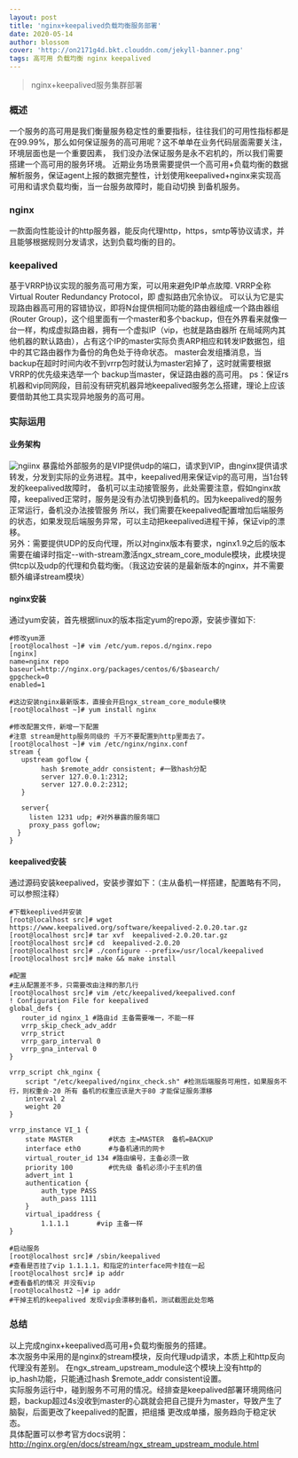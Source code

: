 ```yaml
---
layout: post
title: 'nginx+keepalived负载均衡服务部署'
date: 2020-05-14
author: blossom
cover: 'http://on2171g4d.bkt.clouddn.com/jekyll-banner.png'
tags: 高可用 负载均衡 nginx keepalived
---
```


> nginx+keepalived服务集群部署

### 概述
一个服务的高可用是我们衡量服务稳定性的重要指标，往往我们的可用性指标都是在99.99%，那么如何保证服务的高可用呢？这不单单在业务代码层面需要关注，环境层面也是一个重要因素，
我们没办法保证服务是永不宕机的，所以我们需要搭建一个高可用的服务环境。
近期业务场景需要提供一个高可用+负载均衡的数据解析服务，保证agent上报的数据完整性，计划使用keepalived+nginx来实现高可用和请求负载均衡，当一台服务故障时，能自动切换
到备机服务。
### nginx
一款面向性能设计的http服务器，能反向代理http，https，smtp等协议请求，并且能够根据规则分发请求，达到负载均衡的目的。
### keepalived
基于VRRP协议实现的服务高可用方案，可以用来避免IP单点故障.
VRRP全称 Virtual Router Redundancy Protocol，即 虚拟路由冗余协议。 可以认为它是实现路由器高可用的容错协议，即将N台提供相同功能的路由器组成一个路由器组(Router Group)，这个组里面有一个master和多个backup，但在外界看来就像一台一样，构成虚拟路由器，拥有一个虚拟IP（vip，也就是路由器所 在局域网内其他机器的默认路由），占有这个IP的master实际负责ARP相应和转发IP数据包，组中的其它路由器作为备份的角色处于待命状态。 master会发组播消息，当backup在超时时间内收不到vrrp包时就认为master宕掉了，这时就需要根据VRRP的优先级来选举一个 backup当master，保证路由器的高可用。
ps：保证rs机器和vip同网段，目前没有研究机器异地keepalived服务怎么搭建，理论上应该要借助其他工具实现异地服务的高可用。
### 实际运用
#### 业务架构
![ngiinx](https://blossom102er.github.io/assets/img/nginx+keepalived.png)
暴露给外部服务的是VIP提供udp的端口，请求到VIP，由nginx提供请求转发，分发到实际的业务进程。其中，keepalived用来保证vip的高可用，当1台转发的keepalived故障时，
备机可以主动接管服务，此处需要注意，假如nginx故障，keepalived正常时，服务是没有办法切换到备机的。因为keepalived的服务正常运行，备机没办法接管服务
所以，我们需要在keepalived配置增加后端服务的状态，如果发现后端服务异常，可以主动把keepalived进程干掉，保证vip的漂移。<br>
另外：需要提供UDP的反向代理，所以对nginx版本有要求，nginx1.9之后的版本需要在编译时指定--with-stream激活ngx_stream_core_module模块，此模块提供tcp以及udp的代理和负载均衡。（我这边安装的是最新版本的nginx，并不需要额外编译stream模块）
#### nginx安装
通过yum安装，首先根据linux的版本指定yum的repo源，安装步骤如下:

    #修改yum源
    [root@localhost ~]# vim /etc/yum.repos.d/nginx.repo
    [nginx]
    name=nginx repo
    baseurl=http://nginx.org/packages/centos/6/$basearch/
    gpgcheck=0
    enabled=1
    
    #这边安装nginx最新版本，直接会开启ngx_stream_core_module模块
    [root@localhost ~]# yum install nginx

    #修改配置文件，新增一下配置
    #注意 stream是http服务同级的 千万不要配置到http里面去了。
    [root@localhost ~]# vim /etc/nginx/nginx.conf
    stream {
       upstream goflow {
            hash $remote_addr consistent; #一致hash分配
            server 127.0.0.1:2312;
            server 127.0.0.2:2312;
       }
     
       server{
         listen 1231 udp; #对外暴露的服务端口
         proxy_pass goflow;
      }
    }
    
#### keepalived安装
 通过源码安装keepalived，安装步骤如下：（主从备机一样搭建，配置略有不同，可以参照注释）
 
    #下载keeplived并安装
    [root@localhost src]# wget https://www.keepalived.org/software/keepalived-2.0.20.tar.gz
    [root@localhost src]# tar xvf  keepalived-2.0.20.tar.gz
    [root@localhost src]# cd  keepalived-2.0.20
    [root@localhost src]# ./configure --prefix=/usr/local/keepalived
    [root@localhost src]# make && make install
     
    #配置
    #主从配置差不多，只需要改由注释的那几行
    [root@localhost src]# vim /etc/keepalived/keepalived.conf
    ! Configuration File for keepalived
    global_defs {
       router_id nginx_1 #路由id 主备需要唯一，不能一样
       vrrp_skip_check_adv_addr
       vrrp_strict
       vrrp_garp_interval 0
       vrrp_gna_interval 0
    }
     
    vrrp_script chk_nginx {
        script "/etc/keepalived/nginx_check.sh" #检测后端服务可用性，如果服务不行，则权重会-20 所有 备机的权重应该是大于80 才能保证服务漂移
        interval 2
        weight 20
    }
     
    vrrp_instance VI_1 {
        state MASTER         #状态 主=MASTER  备机=BACKUP
        interface eth0       #与备机通讯的网卡
        virtual_router_id 134 #路由编号，主备必须一致
        priority 100         #优先级 备机必须小于主机的值
        advert_int 1
        authentication {
            auth_type PASS
            auth_pass 1111
        }
        virtual_ipaddress {
            1.1.1.1       #vip 主备一样
    }
     
    #启动服务
    [root@localhost src]# /sbin/keepalived
    #查看是否挂了vip 1.1.1.1，和指定的interface网卡挂在一起
    [root@localhost src]# ip addr
    #查看备机的情况 并没有vip
    [root@localhost2 ~]# ip addr
    #干掉主机的keepalived 发现vip会漂移到备机，测试截图此处忽略

### 总结
以上完成nginx+keepalived高可用+负载均衡服务的搭建。
<br>本次服务中采用的是nginx的stream模块，反向代理udp请求，本质上和http反向代理没有差别。
在ngx_stream_upstream_module这个模块上没有http的ip_hash功能，只能通过hash $remote_addr consistent设置。
<br> 实际服务运行中，碰到服务不可用的情况。经排查是keepalived部署环境网络问题，backup超过4s没收到master的心跳就会把自己提升为master，导致产生了脑裂，后面更改了keepalived的配置，把组播
更改成单播，服务趋向于稳定状态。
<br>具体配置可以参考官方docs说明：
http://nginx.org/en/docs/stream/ngx_stream_upstream_module.html
    


